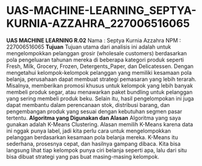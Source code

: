 # UAS-MACHINE-LEARNING_SEPTYA-KURNIA-AZZAHRA_227006516065
**UAS MACHINE LEARNING R.02**
Nama : Septya Kurnia Azzahra
NPM : 227006516065
**Tujuan**
Tujuan utama dari analisis ini adalah untuk mengelompokkan pelanggan grosir (wholesale customers) berdasarkan pola pengeluaran tahunan mereka di beberapa kategori produk seperti Fresh, Milk, Grocery, Frozen, Detergents_Paper, dan Delicatessen.
Dengan mengetahui kelompok-kelompok pelanggan yang memiliki kesamaan pola belanja, perusahaan dapat membuat strategi pemasaran yang lebih terarah. Misalnya, memberikan promosi khusus untuk kelompok yang lebih banyak membeli produk segar, atau menawarkan paket bundling untuk pelanggan yang sering membeli produk beku.
Selain itu, hasil pengelompokan ini juga dapat membantu dalam perencanaan stok, distribusi barang, dan pengembangan produk yang sesuai dengan kebutuhan segmen pasar tertentu. 
**Algoritma yang Digunakan dan Alasan**
Algoritma yang saya gunakan adalah K-Means Clustering.
Alasan memilih K-Means karena data ini nggak punya label, jadi kita perlu cara untuk mengelompokkan pelanggan berdasarkan kesamaan pola belanja mereka.
K-Means itu sederhana, prosesnya cepat, dan hasilnya gampang dibaca. Kita bisa langsung lihat tiap kelompok punya ciri belanja seperti apa, lalu dari situ bisa dibuat strategi yang pas buat masing-masing kelompok.
